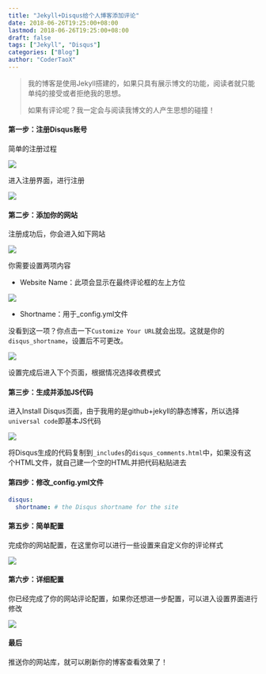 ```yaml
---
title: "Jekyll+Disqus给个人博客添加评论"
date: 2018-06-26T19:25:00+08:00
lastmod: 2018-06-26T19:25:00+08:00
draft: false
tags: ["Jekyll", "Disqus"]
categories: ["Blog"]
author: "CoderTaoX"
---
```

> 我的博客是使用Jekyll搭建的，如果只具有展示博文的功能，阅读者就只能单纯的接受或者拒绝我的思想。
>
> 如果有评论呢？我一定会与阅读我博文的人产生思想的碰撞！

<!--more-->

#### 第一步：注册Disqus账号

简单的注册过程

![](/images/Jekyll+Disqus/dis_img.jpg)

进入注册界面，进行注册

![](/images/Jekyll+Disqus/dis_img5.jpg)

#### 第二步：添加你的网站

注册成功后，你会进入如下网站

![](/images/Jekyll+Disqus/dis_img1.jpg)

你需要设置两项内容

- Website Name：此项会显示在最终评论框的左上方位

![](/images/Jekyll+Disqus/dis_img2.png)

- Shortname：用于_config.yml文件

没看到这一项？你点击一下`Customize Your URL`就会出现。这就是你的`disqus_shortname`，设置后不可更改。

![](/images/Jekyll+Disqus/dis_img3.png)

设置完成后进入下个页面，根据情况选择收费模式

#### 第三步：生成并添加JS代码

进入Install Disqus页面，由于我用的是github+jekyll的静态博客，所以选择`universal code`即基本JS代码

![](/images/Jekyll+Disqus/dis_img3.jpg)

将Disqus生成的代码复制到`_includes`的`disqus_comments.html`中，如果没有这个HTML文件，就自己建一个空的HTML并把代码粘贴进去

#### 第四步：修改_config.yml文件

```yaml
disqus:
  shortname: # the Disqus shortname for the site
```

#### 第五步：简单配置

完成你的网站配置，在这里你可以进行一些设置来自定义你的评论样式

![](/images/Jekyll+Disqus/dis_img9.jpg)

#### 第六步：详细配置

你已经完成了你的网站评论配置，如果你还想进一步配置，可以进入设置界面进行修改

![](/images/Jekyll+Disqus/dis_img7.png)

#### 最后

推送你的网站库，就可以刷新你的博客查看效果了！

